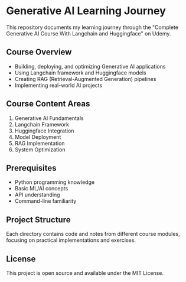 # Generative AI Learning Journey

This repository documents my learning journey through the "Complete Generative AI Course With Langchain and Huggingface" on Udemy.

## Course Overview

- Building, deploying, and optimizing Generative AI applications
- Using Langchain framework and Huggingface models
- Creating RAG (Retrieval-Augmented Generation) pipelines
- Implementing real-world AI projects

## Course Content Areas

1. Generative AI Fundamentals
2. Langchain Framework
3. Huggingface Integration
4. Model Deployment
5. RAG Implementation
6. System Optimization

## Prerequisites

- Python programming knowledge
- Basic ML/AI concepts
- API understanding
- Command-line familiarity

## Project Structure

Each directory contains code and notes from different course modules, focusing on practical implementations and exercises.

## License

This project is open source and available under the MIT License.
